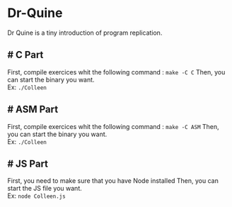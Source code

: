# Dr-Quine
Dr Quine is a tiny introduction of program replication.

## # C Part
First, compile exercices whit the following command : `make -C C`
Then, you can start the binary you want.    
Ex: `./Colleen`

## # ASM Part
First, compile exercices whit the following command : `make -C ASM`
Then, you can start the binary you want.    
Ex: `./Colleen`

## # JS Part
First, you need to make sure that you have Node installed
Then, you can start the JS file you want.    
Ex: `node Colleen.js`
